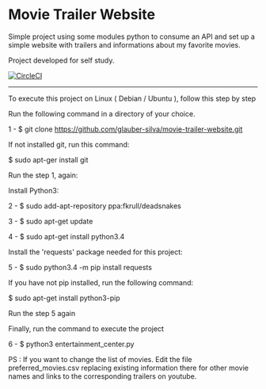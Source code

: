 # Movie Trailer Website
Simple project using some modules python to consume an API and set up a simple website with trailers and informations
about my favorite movies.

Project developed for self study.

[![CircleCI](https://dl.circleci.com/status-badge/img/gh/glauber-silva/movie-trailer-website/tree/master.svg?style=svg)](https://dl.circleci.com/status-badge/redirect/gh/glauber-silva/movie-trailer-website/tree/master)
_______________________________________________________________________________


To execute this project on Linux ( Debian / Ubuntu ), follow this step by step

Run the following command in a directory of your choice.

1 - $ git clone https://github.com/glauber-silva/movie-trailer-website.git

If not installed git, run this command:

$ sudo apt-ger install git

Run the step 1, again:

Install Python3:

2 - $ sudo add-apt-repository ppa:fkrull/deadsnakes

3 - $ sudo apt-get update

4 - $ sudo apt-get install python3.4

Install the 'requests' package needed for this project:

5 - $ sudo python3.4 -m pip install requests

If you have not pip installed, run the following command:

$ sudo apt-get install python3-pip

Run the step 5 again

Finally, run the command to execute the project

6 - $ python3 entertainment_center.py




PS : If you want to change the list of movies. Edit the file preferred_movies.csv replacing existing information there
for other movie names and links to the corresponding trailers on youtube.
